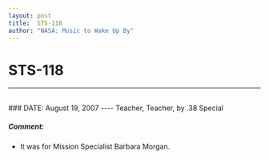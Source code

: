 ```yaml
---
layout: post
title:  STS-118
author: "NASA: Music to Wake Up By"
---
```


# STS-118
----
<br/>
### DATE: August 19, 2007
----
Teacher, Teacher, by .38 Special

##### Comment:
* It was for Mission Specialist Barbara Morgan.
